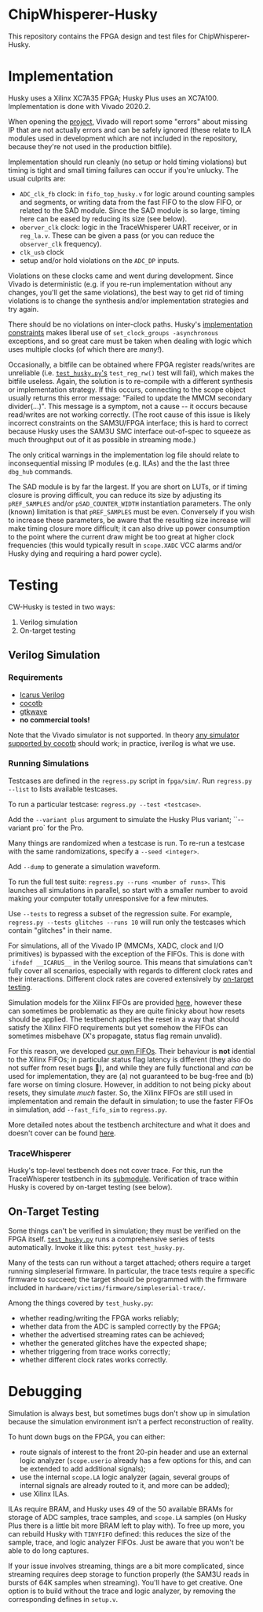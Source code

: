# ChipWhisperer-Husky
This repository contains the FPGA design and test files for
ChipWhisperer-Husky.

# Implementation
Husky uses a Xilinx XC7A35 FPGA; Husky Plus uses an XC7A100.  Implementation is
done with Vivado 2020.2.

When opening the [project](fpga/vivado/cwhusky.xpr), Vivado will report some
"errors" about missing IP that are not actually errors and can be safely
ignored (these relate to ILA modules used in development which are not
included in the repository, because they're not used in the production
bitfile).

Implementation should run cleanly (no setup or hold timing violations) but
timing is tight and small timing failures can occur if you're unlucky. The
usual culprits are:
* `ADC_clk_fb` clock: in `fifo_top_husky.v` for logic around counting
  samples and segments, or writing data from the fast FIFO to the slow FIFO,
  or related to the SAD module. Since the SAD module is so large, timing
  here can be eased by reducing its size (see below).
* `oberver_clk` clock: logic in the TraceWhisperer UART receiver, or in
  `reg_la.v`. These can be given a pass (or you can reduce the
  `observer_clk` frequency).
* `clk_usb` clock
* setup and/or hold violations on the `ADC_DP` inputs.

Violations on these clocks came and went during development. Since Vivado is
deterministic (e.g. if you re-run implementation without any changes, you'll
get the same violations), the best way to get rid of timing violations is to
change the synthesis and/or implementation strategies and try again.

There should be no violations on inter-clock paths. Husky's [implementation
constraints](fpga/vivado/cwhusky.xdc) makes liberal use of `set_clock_groups
-asynchronous` exceptions, and so great care must be taken when dealing with
logic which uses multiple clocks (of which there are *many!*).

Occasionally, a bitfile can be obtained where  FPGA register reads/writes
are unreliable (i.e. [`test_husky.py`'s](#on-target-testing) `test_reg_rw()`
test will fail), which makes the bitfile useless. Again, the solution is to
re-compile with a different synthesis or implementation strategy. If this
occurs, connecting to the scope object usually returns this error message:
"Failed to update the MMCM secondary divider(...)". This message is a
symptom, not a cause -- it occurs because read/writes are not working
correctly.  (The root cause of this issue is likely incorrect constraints on
the SAM3U/FPGA interface; this is hard to correct because Husky uses the
SAM3U SMC interface out-of-spec to squeeze as much throughput out of it as
possible in streaming mode.)

The only critical warnings in the implementation log file should relate to
inconsequential missing IP modules (e.g. ILAs) and the the last three
`dbg_hub` commands.

The SAD module is by far the largest. If you are short on LUTs, or if timing
closure is proving difficult, you can reduce its size by adjusting its
`pREF_SAMPLES` and/or `pSAD_COUNTER_WIDTH` instantiation parameters. The
only (known) limitation is that `pREF_SAMPLES` must be even. Conversely if
you wish to increase these parameters, be aware that the resulting size
increase will make timing closure more difficult; it can also drive up power
consumption to the point where the current draw might be too great at higher
clock frequencies (this would typically result in `scope.XADC` VCC alarms
and/or Husky dying and requiring a hard power cycle).

# Testing

CW-Husky is tested in two ways:
1. Verilog simulation
2. On-target testing

## Verilog Simulation

### Requirements
* [Icarus Verilog](http://iverilog.icarus.com)
* [cocotb](https://github.com/cocotb/cocotb)
* [gtkwave](http://gtkwave.sourceforge.net)
* **no commercial tools!**

Note that the Vivado simulator is not supported. In theory [any simulator
supported by cocotb](https://docs.cocotb.org/en/stable/simulator_support.html)
should work; in practice, iverilog is what we use.


### Running Simulations
Testcases are defined in the `regress.py` script in `fpga/sim/`. Run
`regress.py --list` to lists available testcases. 

To run a particular testcase: `regress.py --test <testcase>`. 

Add the `--variant plus` argument to simulate the Husky Plus variant;
``--variant pro` for the Pro.

Many things are randomized when a testcase is run. To re-run a testcase with
the same randomizations, specify a `--seed <integer>`. 

Add `--dump` to generate a simulation waveform.

To run the full test suite: `regress.py --runs <number of runs>`. This
launches all simulations in parallel, so start with a smaller number to
avoid making your computer totally unresponsive for a few minutes.

Use `--tests` to regress a subset of the regression suite. For example,
`regress.py --tests glitches --runs 10` will run only the testcases which
contain "glitches" in their name.

For simulations, all of the Vivado IP (MMCMs, XADC, clock and I/O
primitives) is bypassed with the exception of the FIFOs. This is done with
`` `ifndef __ICARUS__`` in the Verilog source. This means that simulations
can't fully cover all scenarios, especially with regards to different clock
rates and their interactions. Different clock rates are covered extensively
by [on-target testing](#on-target-testing).

Simulation models for the Xilinx FIFOs are provided
[here](fpga/sim/vivado/), however these can sometimes be problematic as they
are quite finicky about how resets should be applied. The testbench applies
the reset in a way that should satisfy the Xilinx FIFO requirements but yet
somehow the FIFOs can sometimes misbehave (X's propagate, status flag remain
unvalid). 

For this reason, we developed [our own FIFOs](fpga/fpga-common/hdl). Their
behaviour is **not** idential to the Xilinx FIFOs; in particular status flag
latency is different (they also do not suffer from reset bugs 🤣), and while
they are fully functional and *can* be used for implementation, they are (a)
not guaranteed to be bug-free and (b) fare worse on timing closure. However,
in addition to not being picky about resets, they simulate *much* faster.
So, the Xilinx FIFOs are still used in implementation and remain the default
in simulation; to use the faster FIFOs in simulation, add `--fast_fifo_sim`
to `regress.py`.

More detailed notes about the testbench architecture and what it does and
doesn't cover can be found [here](fpga/sim/README.md).


### TraceWhisperer
Husky's top-level testbench does not cover trace. For this, run the
TraceWhisperer testbench in its
[submodule](https://github.com/newaetech/chipwhisperer-husky-fpga/tree/main/fpga).
Verification of trace within Husky is covered by on-target testing (see
below).


## On-Target Testing
Some things can't be verified in simulation; they must be verified on the
FPGA itself.
[`test_husky.py`](https://github.com/newaetech/chipwhisperer/blob/develop/tests/test_husky.py)
runs a comprehensive series of tests automatically. Invoke it like this:
`pytest test_husky.py`.

Many of the tests can run without a target attached; others require a target
running simpleserial firmware. In particular, the trace tests require a
specific firmware to succeed; the target should be programmed with the
firmware included in `hardware/victims/firmware/simpleserial-trace/`.

Among the things covered by `test_husky.py`:
* whether reading/writing the FPGA works reliably;
* whether data from the ADC is sampled correctly by the FPGA;
* whether the advertised streaming rates can be achieved;
* whether the generated glitches have the expected shape;
* whether triggering from trace works correctly;
* whether different clock rates works correctly.

# Debugging

Simulation is always best, but sometimes bugs don't show up in simulation
because the simulation environment isn't a perfect reconstruction of
reality.

To hunt down bugs on the FPGA, you can either:
* route signals of interest to the front 20-pin header and use an external
  logic analyzer (`scope.userio` already has a few options for this, and can
  be extended to add additional signals);
* use the internal `scope.LA` logic analyzer (again, several groups of
  internal signals are already routed to it, and more can be added);
* use Xilinx ILAs.

ILAs require BRAM, and Husky uses 49 of the 50 available BRAMs for storage
of ADC samples, trace samples, and `scope.LA` samples (on Husky Plus there
is a little bit more BRAM left to play with). To free up more, you can
rebuild Husky with `TINYFIFO` defined: this reduces the size of the sample,
trace, and logic analyzer FIFOs. Just be aware that you won't be able to do
long captures. 

If your issue involves streaming, things are a bit more complicated, since
streaming requires deep storage to function properly (the SAM3U reads in
bursts of 64K samples when streaming). You'll have to get creative. One
option is to build without the trace and logic analyzer, by removing the
corresponding defines in `setup.v`.

